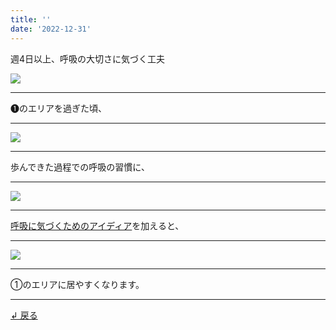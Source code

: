 ```yaml
---
title: ''
date: '2022-12-31'
---
```

週4日以上、呼吸の大切さに気づく工夫

![](/images/1_b_02.jpg)
***
➊のエリアを過ぎた頃、  
***
![](/images/1_b_03.jpg)
***
歩んできた過程での呼吸の習慣に、  
***
![](/images/1_b_04.jpg)
***
[呼吸に気づくためのアイディア](/posts/1-02-2)を加えると、
***
![](/images/1_b_01.jpg)
***
①のエリアに居やすくなります。
***
[ ↲ 戻る ](/posts/1)
